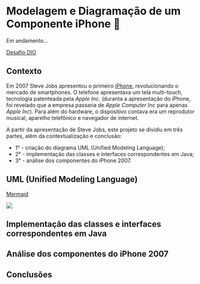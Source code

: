 # Modelagem e Diagramação de um Componente iPhone 📱

Em andamento...

[Desafio DIO](https://github.com/digitalinnovationone/trilha-java-basico/tree/main/desafios/poo)

## Contexto

Em 2007 Steve Jobs apresentou o primeiro [iPhone](https://www.youtube.com/watch?v=VQKMoT-6XSg), revolucionando o mercado de smartphones. O telefone apresentava um tela multi-touch, tecnologia patenteada pela *Apple Inc.* (duranta a apresentação do iPhone, foi revelado que a empresa passaria de *Apple Computer Inc* para apenas *Apple Inc*). Para além do hardware, o dispositivo contava era um reprodutor musical, aparelho telefônico e navegador de internet.

A partir da apresentação de Steve Jobs, este projeto se dividiu em três partes, além da contextualização e conclusão:
- 1° - criação do diagrama UML (Unified Modeling Language);
- 2° - implementação das classes e interfaces correspondentes em Java;
- 3° - análise dos componentes do iPhone 2007.

## UML (Unified Modeling Language)

[Mermaid](https://mermaid.js.org/intro/)

[![](https://mermaid.ink/img/pako:eNp9U01PwzAM_StVTiDYH9gBaYIDHEAIEKdeTOK1ltK4OEnFh_bfcbcytbQjp8R-8nvPdr6NZYdmbayHGG8IKoGmDIWefaR4wlbY5cRynyNZ8MX3Id2fi8QW5Ox8FGkhxz-hiB4tcYChxNlzEgpV0exfYyTkBkMCeWWvt0kRRw2FTEsp6MDTsfiQ2ZVhbGPTgqCv-UW1bDmQ5YkPT5WKppCKoNWFJ-UTBodTS6QVlPKaRZD4lb_67CLxA3RYgWO5CwklYJrw4ge9kTxCReHYlix-Qu_o0LwH7mDzBlPrKav3L_gtsWy-p9a5WuC7tuaAYwmrvnmutxLQJhX6q3PMs9Ipi9qQW4q6Cdq9STaC707lLDfa-kS-BtnIe6aO4wmZ9DgWd0wO4dXqar6MM8R8zjPIbCIHxKxJ_xAuYk9RL4IXRPRoc2l0_Rogp19y34jSpBobLM1arw63kH0qTRl2CgUV9vwZrFknyXhphHNVm_UWfNRXbp2u7vClh-juB8pvRaU?type=png)](https://mermaid.live/edit#pako:eNp9U01PwzAM_StVTiDYH9gBaYIDHEAIEKdeTOK1ltK4OEnFh_bfcbcytbQjp8R-8nvPdr6NZYdmbayHGG8IKoGmDIWefaR4wlbY5cRynyNZ8MX3Id2fi8QW5Ox8FGkhxz-hiB4tcYChxNlzEgpV0exfYyTkBkMCeWWvt0kRRw2FTEsp6MDTsfiQ2ZVhbGPTgqCv-UW1bDmQ5YkPT5WKppCKoNWFJ-UTBodTS6QVlPKaRZD4lb_67CLxA3RYgWO5CwklYJrw4ge9kTxCReHYlix-Qu_o0LwH7mDzBlPrKav3L_gtsWy-p9a5WuC7tuaAYwmrvnmutxLQJhX6q3PMs9Ipi9qQW4q6Cdq9STaC707lLDfa-kS-BtnIe6aO4wmZ9DgWd0wO4dXqar6MM8R8zjPIbCIHxKxJ_xAuYk9RL4IXRPRoc2l0_Rogp19y34jSpBobLM1arw63kH0qTRl2CgUV9vwZrFknyXhphHNVm_UWfNRXbp2u7vClh-juB8pvRaU)

## Implementação das classes e interfaces correspondentes em Java

## Análise dos componentes do iPhone 2007

## Conclusões
